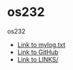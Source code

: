 # os232
os232
- [Link to mylog.txt](TXT/mylog.txt)
- [Link to GitHub](https://github.com/vinamyrnauli/os232)
- [Link to LINKS/](LINKS/)
